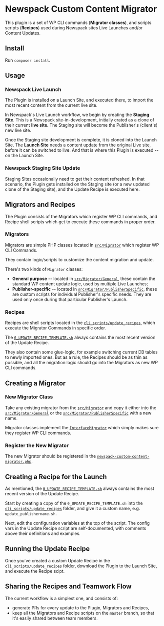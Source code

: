 # Newspack Custom Content Migrator

This plugin is a set of WP CLI commands (**Migrator classes**), and scripts scripts (**Recipes**) used during Newspack sites Live Launches and/or Content Updates.

## Install

Run `composer install`.

## Usage

### Newspack Live Launch

The Plugin is installed on a Launch Site, and executed there, to import the most recent content from the current live site.

In Newspack's Live Launch workflow, we begin by creating the **Staging Site**. This is a Newspack site-in-development, initially crated as a clone of their current **live site**. The Staging site will become the Publisher's (client's) new live site.

Once the Staging site development is complete, it is cloned into the Launch Site. The **Launch Site** needs a content update from the original Live site, before it can be switched to live. And that is where this Plugin is executed -- on the Launch Site.

### Newspack Staging Site Update

Staging Sites occasionally need to get their content refreshed. In that scenario, the Plugin gets installed on the Staging site (or a new updated clone of the Staging site), and the Update Recipe is executed here.

## Migrators and Recipes

The Plugin consists of the Migrators which register WP CLI commands, and Recipe shell scripts which get to execute these commands in proper order.

### Migrators

Migrators are simple PHP classes located in [`src/Migrator`](https://github.com/Automattic/newspack-custom-content-migrator/tree/master/src/Migrator) which register WP CLI Commands.

They contain logic/scripts to customize the content migration and update.

There's two kinds of `Migrator` classes:

- **General purpose** -- located in [`src/Migrator/General`](https://github.com/Automattic/newspack-custom-content-migrator/tree/master/src/Migrator/General), these contain the standard WP content update logic, used by multiple Live Launches;
- **Publisher-specific** -- located in [`src/Migrator/PublisherSpecific`](https://github.com/Automattic/newspack-custom-content-migrator/tree/master/src/Migrator/PublisherSpecific), these are custom scripts for individual Publisher's specific needs. They are used only once during that particular Publisher's Launch.

### Recipes

Recipes are shell scripts located in the [`cli_scripts/update_recipes`](https://github.com/Automattic/newspack-custom-content-migrator/tree/master/cli_scripts/update_recipes), which execute the Migrator Commands in specific order.

The [`0_UPDATE_RECIPE_TEMPLATE.sh`](https://github.com/Automattic/newspack-custom-content-migrator/tree/master/cli_scripts/update_recipes) always contains the most recent version of the Update Recipe.   

They also contain some glue-logic, for example switching current DB tables to newly imported ones. But as a rule, the Recipes should be as thin as possible, and all the migration logic should go into the Migrators as new WP CLI commands.

## Creating a Migrator

### New Migrator Class

Take any existing migrator from the [`src/Migrator`](https://github.com/Automattic/newspack-custom-content-migrator/tree/master/src/Migrator) and copy it either into the [`src/Migrator/General`](https://github.com/Automattic/newspack-custom-content-migrator/tree/master/src/Migrator/General) or the [`src/Migrator/PublisherSpecific`](https://github.com/Automattic/newspack-custom-content-migrator/tree/master/src/Migrator/PublisherSpecific) with a new name.

Migrator classes implement the [`InterfaceMigrator`](https://github.com/Automattic/newspack-custom-content-migrator/blob/master/src/Migrator/InterfaceMigrator.php) which simply makes sure they register WP CLI commands.

### Register the New Migrator

The new Migrator should be registered in the [`newspack-custom-content-migrator.php`](https://github.com/Automattic/newspack-custom-content-migrator/blob/master/newspack-custom-content-migrator.php).

## Creating a Recipe for the Launch

As mentioned, the [`0_UPDATE_RECIPE_TEMPLATE.sh`](https://github.com/Automattic/newspack-custom-content-migrator/tree/master/cli_scripts/update_recipes) always contains the most recent version of the Update Recipe.

Start by creating a copy of the `0_UPDATE_RECIPE_TEMPLATE.sh` into the [`cli_scripts/update_recipes`](https://github.com/Automattic/newspack-custom-content-migrator/tree/master/cli_scripts/update_recipes) folder, and give it a custom name, e.g. `update_publishername.sh`.

Next, edit the configuration variables at the top of the script. The config vars in the Update Recipe script are self-documented, with comments above their definitions and examples.

## Running the Update Recipe

Once you've created a custom Update Recipe in the [`cli_scripts/update_recipes`](https://github.com/Automattic/newspack-custom-content-migrator/tree/master/cli_scripts/update_recipes) folder, download the Plugin to the Launch Site, and execute the Recipe scipt.

## Sharing the Recipes and Teamwork Flow

The current workflow is a simplest one, and consists of:
- generate PRs for every update to the Plugin, Migrators and Recipes,
- keep all the Migrators and Recipe scripts on the `master` branch, so that it's easily shared between team members.
